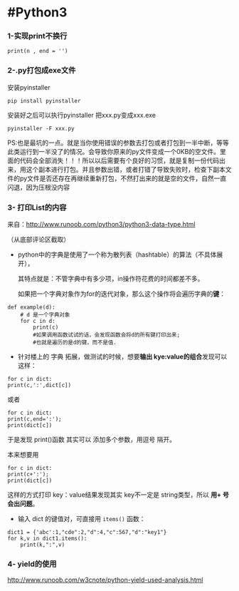 # #Python3

### 1-实现print不换行

`print(n , end = '')`

### 2-.py打包成exe文件

安装pyinstaller

`pip install pyinstaller`

安装好之后可以执行pyinstaller 把xxx.py变成xxx.exe

`pyinstaller -F xxx.py`

PS:也是最坑的一点。就是当你使用错误的参数去打包或者打包到一半中断，等等此类运行到一半没了的情况。会导致你原来的py文件变成一个0KB的空文件。里面的代码会全部消失！！！所以以后需要有个良好的习惯，就是复制一份代码出来，用这个副本进行打包。并且参数出错，或者打错了导致失败时，检查下副本文件的py文件是否还存在再继续重新打包，不然打出来的就是空的文件，自然一直闪退，因为压根没内容 



### 3- 打印List的内容

来自：http://www.runoob.com/python3/python3-data-type.html

（从底部评论区截取）

- python中的字典是使用了一个称为散列表（hashtable）的算法（不具体展开），

  其特点就是：不管字典中有多少项，in操作符花费的时间都差不多。

  如果把一个字典对象作为for的迭代对象，那么这个操作将会遍历字典的**键**：

```
def example(d):
    # d 是一个字典对象
    for c in d:
        print(c)
        #如果调用函数试试的话，会发现函数会将d的所有键打印出来;
        #也就是遍历的是d的键，而不是值.
```

- 针对楼上的 字典 拓展，做测试的时候，想要**输出 kye:value的组合**发现可以这样：

```
for c in dict:
print(c,':',dict[c])
```

或者

```
for c in dict:
print(c,end=':');
print(dict[c])
```

于是发现 print()函数 其实可以 添加多个参数，用逗号 隔开。

本来想要用

```
for c in dict:
print(c+':');
print(dict[c])
```

  这样的方式打印 key：value结果发现其实 key不一定是 string类型，所以 **用+ 号会出问题**。

- 输入 dict 的键值对，可直接用 `items()` 函数：

```
dict1 = {'abc':1,"cde":2,"d":4,"c":567,"d":"key1"}
for k,v in dict1.items():
    print(k,":",v)
```


### 4- yield的使用

http://www.runoob.com/w3cnote/python-yield-used-analysis.html